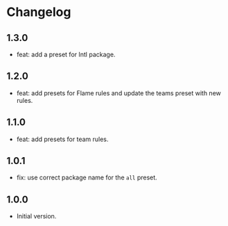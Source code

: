# Changelog

## 1.3.0

- feat: add a preset for Intl package.

## 1.2.0

- feat: add presets for Flame rules and update the teams preset with new rules.

## 1.1.0

- feat: add presets for team rules.

## 1.0.1

- fix: use correct package name for the `all` preset.

## 1.0.0

- Initial version.
